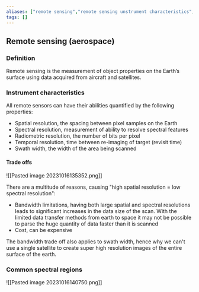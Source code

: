 ```yaml
---
aliases: ["remote sensing","remote sensing unstrument characteristics","spatial resolution","spectral resolution","radiometric resolution","temporal resolution","swath width","common wavelengths in remote sensing"]
tags: []
---
```


## Remote sensing (aerospace)
### Definition
Remote sensing is the measurement of object properties on the Earth’s surface using data acquired from aircraft and satellites.

### Instrument characteristics

All remote sensors can have their abilities quantified by the following properties:

- Spatial resolution, the spacing between pixel samples on the Earth
- Spectral resolution, measurement of ability to resolve spectral features
- Radiometric resolution, the number of bits per pixel
- Temporal resolution, time between re-imaging of target (revisit time)
- Swath width, the width of the area being scanned

#### Trade offs

![[Pasted image 20231016135352.png]]

There are a multitude of reasons, causing "high spatial resolution = low spectral resolution":
- Bandwidth limitations, having both large spatial and spectral resolutions leads to significant increases in the data size of the scan. With the limited data transfer methods from earth to space it may not be possible to parse the huge quantity of data faster than it is scanned
- Cost, can be expensive

The bandwidth trade off also applies to swath width, hence why we can't use a single satellite to create super high resolution images of the entire surface of the earth.

### Common spectral regions

![[Pasted image 20231016140750.png]]